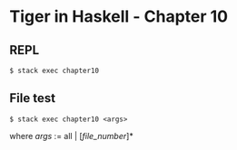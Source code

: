 # Tiger in Haskell - Chapter 10

## REPL

```command
$ stack exec chapter10
```

## File test

```command
$ stack exec chapter10 <args>
```

where _args_ := all | [*file_number*]\*
